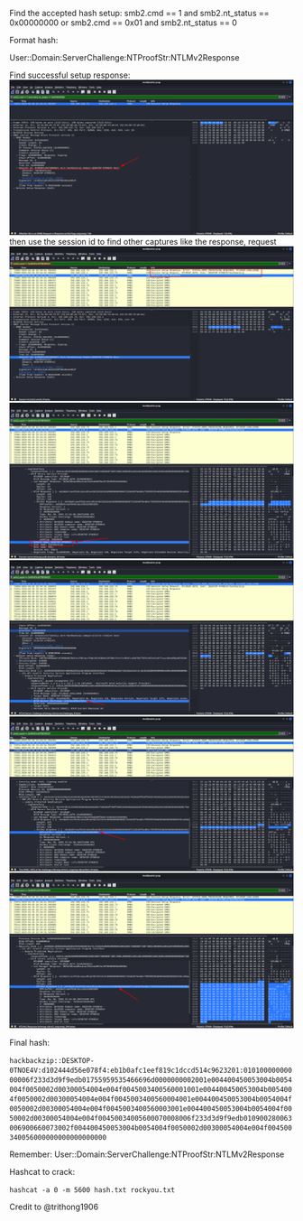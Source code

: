Find the accepted hash setup: 
smb2.cmd == 1 and smb2.nt_status == 0x00000000
or smb2.cmd == 0x01 and smb2.nt_status == 0


Format hash:

User::Domain:ServerChallenge:NTProofStr:NTLMv2Response

Find successful setup response:
![image](./images/mwimg1.png)
then use the session id to find other captures like the response, request
![image](./images/mwimg2.png)
![image](./images/mwimg3.png)
![image](./images/mwimg4.png)
![image](./images/mwimg5.png)
![image](./images/mwimg6.png)

Final hash:

``hackbackzip::DESKTOP-0TNOE4V:d102444d56e078f4:eb1b0afc1eef819c1dccd514c9623201:01010000000000006f233d3d9f9edb01755959535466696d0000000002001e004400450053004b0054004f0050002d00300054004e004f0045003400560001001e004400450053004b0054004f0050002d00300054004e004f0045003400560004001e004400450053004b0054004f0050002d00300054004e004f0045003400560003001e004400450053004b0054004f0050002d00300054004e004f00450034005600070008006f233d3d9f9edb010900280063006900660073002f004400450053004b0054004f0050002d00300054004e004f004500340056000000000000000000``

Remember: User::Domain:ServerChallenge:NTProofStr:NTLMv2Response

Hashcat to crack:

``hashcat -a 0 -m 5600 hash.txt rockyou.txt``

Credit to @trithong1906
